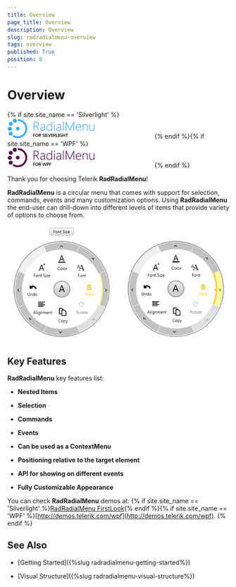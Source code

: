 ```yaml
---
title: Overview
page_title: Overview
description: Overview
slug: radradialmenu-overview
tags: overview
published: True
position: 0
---
```


# Overview

{% if site.site_name == 'Silverlight' %}
![Rad Radial Menu Overview 01](images/RadRadialMenu_Overview_01.png)
{% endif %}{% if site.site_name == 'WPF' %}
![Rad Radial Menu Overview 02](images/RadRadialMenu_Overview_02.png)
{% endif %}

Thank you for choosing Telerik __RadRadialMenu__!

__RadRadialMenu__ is a circular menu that comes with support for selection, commands, events and many customization options. Using __RadRadialMenu__ the end-user can drill-down into different levels of items that provide variety of options to choose from.

![Rad Radial Menu Overview 03](images/RadRadialMenu_Overview_03.png)

## Key Features

__RadRadialMenu__ key features list:        

* __Nested Items__

* __Selection__

* __Commands__

* __Events__

* __Can be used as a ContextMenu__

* __Positioning relative to the target element__

* __API for showing on different events__

* __Fully Customizable Appearance__

You can check __RadRadialMenu__ demos at: {% if site.site_name == 'Silverlight' %}[RadRadialMenu FirstLook](http://demos.telerik.com/silverlight/#RadialMenu/FirstLook){% endif %}{% if site.site_name == 'WPF' %}[http://demos.telerik.com/wpf](http://demos.telerik.com/wpf). {% endif %}

## See Also

 * [Getting Started]({%slug radradialmenu-getting-started%})

 * [Visual Structure]({%slug radradialmenu-visual-structure%})
